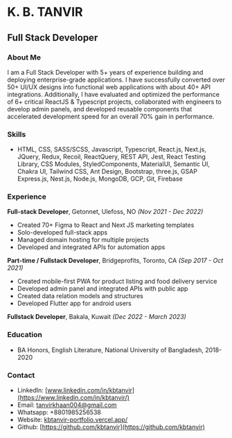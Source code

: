 # K. B. TANVIR

## Full Stack Developer

### About Me
I am a Full Stack Developer with 5+ years of experience building and deploying enterprise-grade applications. I have successfully converted over 50+ UI/UX designs into functional web applications with about 40+ API integrations. Additionally, I have evaluated and optimized the performance of 6+ critical ReactJS & Typescript projects, collaborated with engineers to develop admin panels, and developed reusable components that accelerated development speed for an overall 70% gain in performance.

### Skills
- HTML, CSS, SASS/SCSS, Javascript, Typescript, React.js, Next.js, JQuery, Redux, Recoil, ReactQuery, REST API, Jest, React Testing Library, CSS Modules, StyledComponents, MaterialUI, Semantic UI, Chakra UI, Tailwind CSS, Ant Design, Bootstrap, three.js, GSAP Express.js, Nest.js, Node.js, MongoDB, GCP, Git, Firebase

### Experience
**Full-stack Developer**, Getonnet, Ulefoss, NO *(Nov 2021 - Dec 2022)*
- Created 70+ Figma to React and Next JS marketing templates
- Solo-developed full-stack apps
- Managed domain hosting for multiple projects
- Developed and integrated APIs for automation apps

**Part-time / Fullstack Developer**, Bridgeprofits, Toronto, CA *(Sep 2017 - Oct 2021)*
- Created mobile-first PWA for product listing and food delivery service
- Developed admin panel and integrated APIs with public app
- Created data relation models and structures
- Developed Flutter app for android users

**Fullstack Developer**, Bakala, Kuwait *(Dec 2022 - March 2023)*

### Education
- BA Honors, English Literature, National University of Bangladesh, 2018-2020



### Contact
- LinkedIn: [www.linkedin.com/in/kbtanvir](https://www.linkedin.com/in/kbtanvir/)
- Email: tanvirkhaan004@gmail.com
- Whatsapp: +8801985256538
- Website: [kbtanvir-portfolio.vercel.app/](https://kbtanvir-portfolio.vercel.app/)
- Github: [https://github.com/kbtanvir](https://github.com/kbtanvir)
